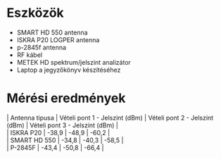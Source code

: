 # Eszközök
- SMART HD 550 antenna     
- ISKRA P20 LOGPER antenna       
- p-2845f antenna
- RF kábel     
- METEK HD spektrum/jelszint analizátor     
- Laptop a jegyzőkönyv készítéséhez       

# Mérési eredmények

| Antenna tipusa | Vételi pont 1 - Jelszint (dBm)	| Vételi pont 2 - Jelszint (dBm) |	Vételi pont 3 - Jelszint (dBm) |     
| ISKRA P20	| -38,9 |	-48,9 |	-60,2 |      
| SMART HD 550 |	-34,8 |	-40,3 |	-58,5 |               
| P-2845F |	-43,4	| -50,8	| -66,4 |       

